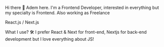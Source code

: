 Hi there 👋
Adem here. I'm a Frontend Developer, interested in everything but my specialty is Frontend. Also working as Freelance

React.js / Next.js

What I use? 🛠
I prefer React & Next for front-end, Nextjs for back-end development but I love everything about JS!

